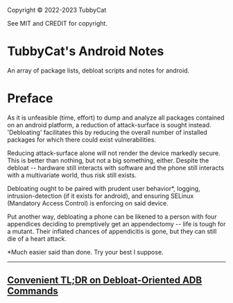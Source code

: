 Copyright © 2022-2023 TubbyCat

See MIT and CREDIT for copyright. 

# TubbyCat's Android Notes

An array of package lists, debloat scripts and notes for android. 

# Preface

   As it is unfeasible (time, effort) to dump and analyze all packages contained on an android platform, a reduction of attack-surface is sought instead. 'Debloating' facilitates this by reducing the overall number of installed packages for which there could exist vulnerabilities. 
   
   Reducing attack-surface alone will not render the device markedly secure. This is better than nothing, but not a big something, either. Despite the debloat -- hardware still interacts with software and the phone still interacts with a multivariate world, thus risk still exists.
   
   Debloating ought to be paired with prudent user behavior*, logging, intrusion-detection (if it exists for android), and ensuring SELinux (Mandatory Access Control) is enforcing on said device.
   
   Put another way, debloating a phone can be likened to a person with four appendices deciding to premptively get an appendectomy -- life is tough for a mutant. Their inflated chances of appendicitis is gone, but they can still die of a heart attack.
   
 

*Much easier said than done. Try your best I suppose. 

-----

## [Convenient TL;DR on Debloat-Oriented ADB Commands](https://github.com/TubbyCat/droid_debloat_and_note/blob/main/guides/adb-commands.md) ##

